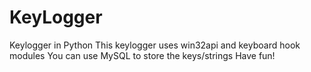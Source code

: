# KeyLogger
Keylogger in Python
This keylogger uses win32api and keyboard hook modules
You can use MySQL to store the keys/strings
Have fun!
